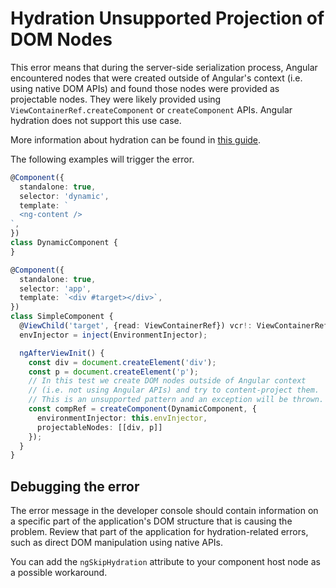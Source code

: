 # Hydration Unsupported Projection of DOM Nodes

This error means that during the server-side serialization process, Angular encountered nodes that were created outside of Angular's context (i.e. using native DOM APIs) and found those nodes were provided as projectable nodes. They were likely provided using `ViewContainerRef.createComponent` or `createComponent` APIs. Angular hydration does not support this use case.

More information about hydration can be found in [this guide](guide/hydration).

The following examples will trigger the error.

```typescript
@Component({
  standalone: true,
  selector: 'dynamic',
  template: `
  <ng-content />
`,
})
class DynamicComponent {
}

@Component({
  standalone: true,
  selector: 'app',
  template: `<div #target></div>`,
})
class SimpleComponent {
  @ViewChild('target', {read: ViewContainerRef}) vcr!: ViewContainerRef;
  envInjector = inject(EnvironmentInjector);

  ngAfterViewInit() {
    const div = document.createElement('div');
    const p = document.createElement('p');
    // In this test we create DOM nodes outside of Angular context
    // (i.e. not using Angular APIs) and try to content-project them.
    // This is an unsupported pattern and an exception will be thrown.
    const compRef = createComponent(DynamicComponent, {
      environmentInjector: this.envInjector,
      projectableNodes: [[div, p]]
    });
  }
}
```

## Debugging the error

The error message in the developer console should contain information on a specific part of the application's DOM structure that is causing the problem. Review that part of the application for hydration-related errors, such as direct DOM manipulation using native APIs.

You can add the `ngSkipHydration` attribute to your component host node as a possible workaround.
